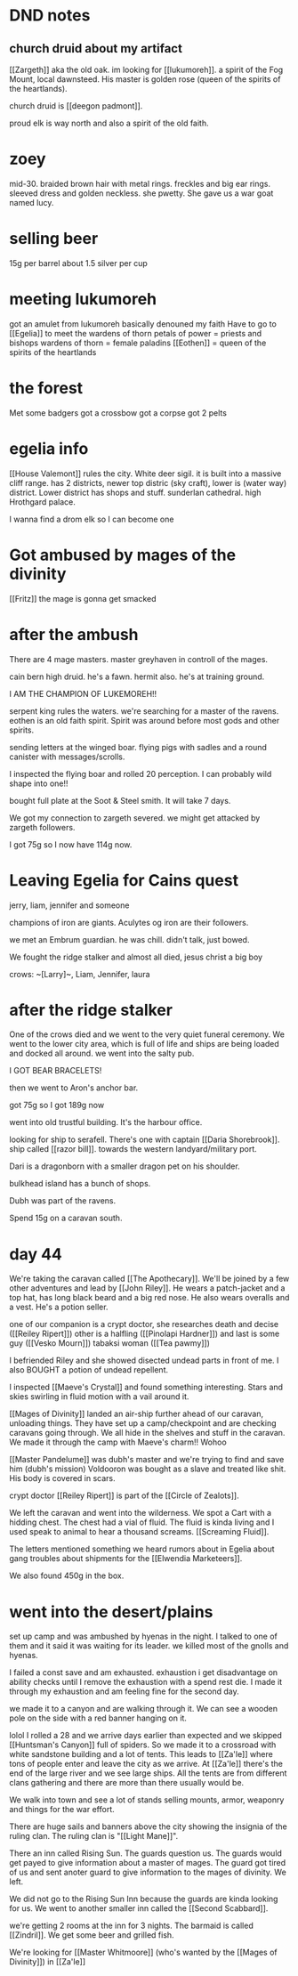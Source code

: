 # DND notes
## church druid about my artifact
[[Zargeth]] aka the old oak.
im looking for [[lukumoreh]]. a spirit of the Fog Mount, local dawnsteed.
His master is golden rose (queen of the spirits of the heartlands).

church druid is [[deegon padmont]].

proud elk is way north and also a spirit of the old faith.
# zoey
mid-30. braided brown hair with metal rings. freckles and big ear rings.
sleeved dress and golden neckless. she pwetty.
She gave us a war goat named lucy.

# selling beer
15g per barrel
about 1.5 silver per cup

# meeting lukumoreh
got an amulet from lukumoreh
basically denouned my faith
Have to go to [[Egelia]] to meet the wardens of thorn
petals of power = priests and bishops
wardens of thorn = female paladins
[[Eothen]] = queen of the spirits of the heartlands

# the forest
Met some badgers
got a crossbow
got a corpse
got 2 pelts

# egelia info
[[House Valemont]] rules the city. White deer sigil.
it is built into a massive cliff range.
has 2 districts, newer top distric (sky craft), lower is (water way) district.
Lower district has shops and stuff.
sunderlan cathedral.
high Hrothgard palace.

I wanna find a drom elk so I can become one

# Got ambused by mages of the divinity
[[Fritz]] the mage is gonna get smacked

# after the ambush
There are 4 mage masters.
master greyhaven in controll of the mages.

cain bern high druid. he's a fawn.
hermit also. he's at training ground.

I AM THE CHAMPION OF LUKEMOREH!!

serpent king rules the waters.
we're searching for a master of the ravens.
eothen is an old faith spirit. Spirit was around before most gods and other spirits.

sending letters at the winged boar.
flying pigs with sadles and a round canister with messages/scrolls.

I inspected the flying boar and rolled 20 perception.
I can probably wild shape into one!!

bought full plate at the Soot & Steel smith. It will take 7 days.

We got my connection to zargeth severed.
we might get attacked by zargeth followers.

I got 75g so I now have 114g now.

# Leaving Egelia for Cains quest
jerry, liam, jennifer and someone

champions of iron are giants.
Aculytes og iron are their followers.

we met an Embrum guardian. he was chill. didn't talk, just bowed.

We fought the ridge stalker and almost all died, jesus christ a big boy

crows: ~[Larry]~, Liam, Jennifer, laura

# after the ridge stalker
One of the crows died and we went to the very quiet funeral ceremony.
We went to the lower city area, which is full of life and ships are being loaded and docked all around.
we went into the salty pub.

I GOT BEAR BRACELETS!

then we went to Aron's anchor bar.

got 75g so I got 189g now

went into old trustful building. It's the harbour office.

looking for ship to serafell.
There's one with captain [[Daria Shorebrook]].
ship called [[razor bill]].
towards the western landyard/military port.

Dari is a dragonborn with a smaller dragon pet on his shoulder.

bulkhead island has a bunch of shops.

Dubh was part of the ravens.

Spend 15g on a caravan south.

# day 44
We're taking the caravan called [[The Apothecary]].
We'll be joined by a few other adventures and lead by [[John Riley]].
He wears a patch-jacket and a top hat, has long black beard and a big red nose.
He also wears overalls and a vest.
He's a potion seller.

one of our companion is a crypt doctor, she researches death and decise ([[Reiley Ripert]])
other is a halfling ([[Pinolapi Hardner]])
and last is some guy ([[Vesko Mourn]])
tabaksi woman ([[Tea pawmy]])

I befriended Riley and she showed disected undead parts in front of me.
I also BOUGHT a potion of undead repellent.

I inspected [[Maeve's Crystal]] and found something interesting.
Stars and skies swirling in fluid motion with a vail around it.

[[Mages of Divinity]] landed an air-ship further ahead of our caravan, unloading things.
They have set up a camp/checkpoint and are checking caravans going through.
We all hide in the shelves and stuff in the caravan.
We made it through the camp with Maeve's charm!! Wohoo

[[Master Pandelume]] was dubh's master and we're trying to find and save him (dubh's mission)
Voldooron was bought as a slave and treated like shit. His body is covered in scars.

crypt doctor [[Reiley Ripert]] is part of the [[Circle of Zealots]].

We left the caravan and went into the wilderness.
We spot a Cart with a hidding chest.
The chest had a vial of fluid.
The fluid is kinda living and I used speak to animal to hear a thousand screams.
[[Screaming Fluid]].

The letters mentioned something we heard rumors about in Egelia about gang troubles
about shipments for the [[Elwendia Marketeers]].

We also found 450g in the box.

# went into the desert/plains
set up camp and was ambushed by hyenas in the night.
I talked to one of them and it said it was waiting for its leader.
we killed most of the gnolls and hyenas.

I failed a const save and am exhausted.
exhaustion i get disadvantage on ability checks until I remove the exhaustion with a spend rest die.
I made it through my exhaustion and am feeling fine for the second day.

we made it to a canyon and are walking through it.
We can see a wooden pole on the side with a red banner hanging on it.

lolol I rolled a 28 and we arrive days earlier than expected and we skipped [[Huntsman's Canyon]] full of spiders.
So we made it to a crossroad with white sandstone building and a lot of tents.
This leads to [[Za'le]] where tons of people enter and leave the city as we arrive.
At [[Za'le]] there's the end of the large river and we see large ships.
All the tents are from different clans gathering and there are more than there usually would be.

We walk into town and see a lot of stands selling mounts, armor, weaponry and things for the war effort.

There are huge sails and banners above the city showing the insignia of the ruling clan.
The ruling clan is "[[Light Mane]]".

There an inn called Rising Sun.
The guards question us.
The guards would get payed to give information about a master of mages.
The guard got tired of us and sent anoter guard to give information to the mages of divinity.
We left.

We did not go to the Rising Sun Inn because the guards are kinda looking for us.
We went to another smaller inn called the [[Second Scabbard]].

we're getting 2 rooms at the inn for 3 nights.
The barmaid is called [[Zindril]].
We get some beer and grilled fish.

We're looking for [[Master Whitmoore]] (who's wanted by the [[Mages of Divinity]]) in [[Za'le]]
















